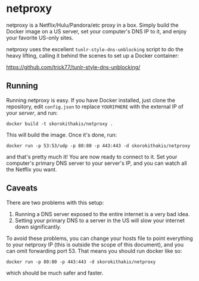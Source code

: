 netproxy
========

netproxy is a Netflix/Hulu/Pandora/etc proxy in a box. Simply build the Docker image on a US server, set your
computer's DNS IP to it, and enjoy your favorite US-only sites.

netproxy uses the excellent `tunlr-style-dns-unblocking` script to do the heavy lifting, calling it behind the scenes
to set up a Docker container:

https://github.com/trick77/tunlr-style-dns-unblocking/

Running
--------

Running netproxy is easy. If you have Docker installed, just clone the repository, edit `config.json` to replace
`YOURIPHERE` with the external IP of your *server*, and run:

    docker build -t skorokithakis/netproxy .

This will build the image. Once it's done, run:

    docker run -p 53:53/udp -p 80:80 -p 443:443 -d skorokithakis/netproxy

and that's pretty much it! You are now ready to connect to it. Set your computer's primary DNS server to your server's
IP, and you can watch all the Netflix you want.

Caveats
-------
There are two problems with this setup:

1) Running a DNS server exposed to the entire internet is a very bad idea.
2) Setting your primary DNS to a server in the US will slow your internet down significantly.

To avoid these problems, you can change your hosts file to point everything to your netproxy IP (this is outside the
scope of this document), and you can omit forwarding port 53. That means you should run docker like so:

    docker run -p 80:80 -p 443:443 -d skorokithakis/netproxy

which should be much safer and faster.
